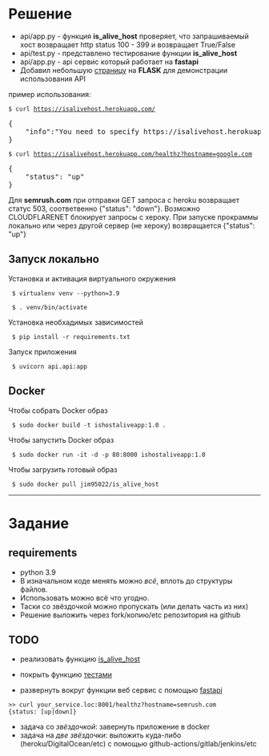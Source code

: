 <h1>Решение</h1>
<ul>
  <li>api/app.py - функция <b>is_alive_host</b> проверяет, что запрашиваемый хост возвращает http status 100 - 399 и  возвращает True/False</li>
  <li>api/test.py - представлено тестирование функции <b>is_alive_host</b></li>
  <li>api/app.py - api сервис который работает на <b>fastapi</b></li>
  <li>Добавил небольшую <a href=https://isalivehostflask.herokuapp.com/>страницу</a> на <b>FLASK</b> для демонстрации использования API</li>
</ul>  

  <p>пример использования:</p>

<code>$ curl https://isalivehost.herokuapp.com/ </code> 

<pre>
{
    "info":"You need to specify https://isalivehost.herokuapp.com/healthz?hostname='<'place here the hostname you are interested in'>'"
}
</pre>

<code>$ curl https://isalivehost.herokuapp.com/healthz?hostname=google.com</code> 
<pre>
{ 
    "status": "up"
}
</pre>

<p>Для <b>semrush.com</b> при отправки GET запроса с heroku возвращает статус 503, соответвенно {"status": "down"}. Возможно CLOUDFLARENET блокирует запросы с хероку. При запуске прокраммы локально или через другой сервер (не хероку) возвращается {"status": "up"}  </p>
<h2>Запуск локально</h2>
<p>Установка и активация виртуального окружения</p>

<code> $ virtualenv venv --python=3.9 </code>

<code> $ . venv/bin/activate </code>

<p>Установка необхадимых зависимостей</p>

<code> $ pip install -r requirements.txt </code>
<p>Запуск приложения</p>

<code> $ uvicorn api.api:app </code>


<h2>Docker</h2>
<p>Чтобы собрать Docker образ</p>
<code> $ sudo docker build -t ishostaliveapp:1.0 .</code>

<p>Чтобы запустить Docker образ</p>
<code> $ sudo docker run -it -d -p 80:8000 ishostaliveapp:1.0</code>

<p>Чтобы загрузить готовый образ</p>
<code> $ sudo docker pull jim95022/is_alive_host</code>


<hr>
<h1>Задание</h1>


## requirements

- python 3.9
- В изначальном коде менять можно *всё*, вплоть до структуры файлов. 
- Использовать можно всё что угодно. 
- Таски со звёздочкой можно пропускать (или делать часть из них)
- Решение выложить через fork/копию/etc репозитория на github


## TODO

- реализовать функцию [is_alive_host](./app.py)

- покрыть функцию [тестами](./tests.py)

- развернуть вокруг функции веб сервис c помощью [fastapi](https://fastapi.tiangolo.com/)
```
>> curl your_service.loc:8001/healthz?hostname=semrush.com
{status: [up|down]}
```

- задача со *звёздочкой*: завернуть приложение в docker
- задача на *две звёздочки*: выложить куда-либо (heroku/DigitalOcean/etc) с помощью github-actions/gitlab/jenkins/etc
